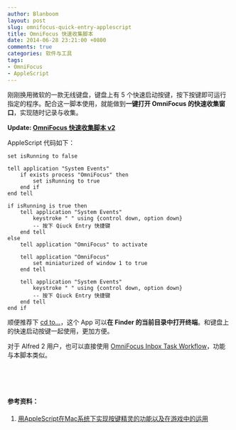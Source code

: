 ```yaml
---
author: Blanboom
layout: post
slug: omnifocus-quick-entry-applescript
title: OmniFocus 快速收集脚本
date: 2014-06-28 23:21:00 +0800
comments: true
categories: 软件与工具
tags:
- OmniFocus
- AppleScript
---
```


刚刚换用微软的一款无线键盘，键盘上有 5 个快速启动按键，按下按键即可运行指定的程序。配合这一脚本使用，就能做到**一键打开 OmniFocus 的快速收集窗口**，实现随时记录与收集。

<!-- more -->

**Update: [OmniFocus 快速收集脚本 v2](http://blanboom.org/omnifocus-quick-entry-applescript-v2.html)**

AppleScript 代码如下：

    set isRunning to false
     
    tell application "System Events"
    	if exists process "OmniFocus" then
    		set isRunning to true
    	end if
    end tell
     
    if isRunning is true then
    	tell application "System Events"
    		keystroke " " using {control down, option down}
    		-- 按下 Qiuck Entry 快捷键
    	end tell
    else
    	tell application "OmniFocus" to activate
    	
    	tell application "OmniFocus"
    		set miniaturized of window 1 to true
    	end tell
    	
    	tell application "System Events"
    		keystroke " " using {control down, option down}
    		-- 按下 Qiuck Entry 快捷键
    	end tell
    end if

顺便推荐下 [cd to...](https://github.com/jbtule/cdto)，这个 App 可以**在 Finder 的当前目录中打开终端**。和键盘上的快速启动按键一起使用，更加方便。

对于 Alfred 2 用户，也可以直接使用 [OmniFocus Inbox Task Workflow](http://www.alfredforum.com/topic/1041-create-new-task-in-omnifocus-inbox/)，功能与本脚本类似。



 <br />
 <br />
 <br />

#### 参考资料：

1. [用AppleScript在Mac系统下实现按键精灵的功能以及在游戏中的运用](http://blog.xcodev.com/archives/auto-key-press-using-appscript/)
